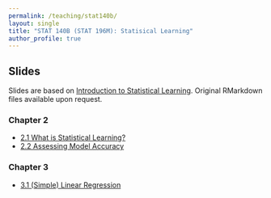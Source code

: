```yaml
---
permalink: /teaching/stat140b/
layout: single
title: "STAT 140B (STAT 196M): Statisical Learning"
author_profile: true
---
```


## Slides

Slides are based on [Introduction to Statistical Learning](https://www.statlearning.com/). Original RMarkdown files available upon request. 

### Chapter 2
- <a href="https://lgpperry.github.io/teaching/stat140b/slides/Slides_2_1.pdf">2.1 What is Statistical Learning?</a>
- <a href="https://lgpperry.github.io/teaching/stat140b/slides/Slides_2_2.pdf">2.2 Assessing Model Accuracy</a>

### Chapter 3
- <a href="https://lgpperry.github.io/teaching/stat140b/slides/Slides_3_1.pdf">3.1 (Simple) Linear Regression</a>
